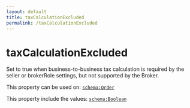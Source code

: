 ```yaml
---
layout: default
title: taxCalculationExcluded
permalink: /taxCalculationExcluded
---
```


# taxCalculationExcluded
Set to true when business-to-business tax calculation is required by the seller or brokerRole settings, but not supported by the Broker.

This property can be used on: [`schema:Order`](https://schema.org/Order)

This property include the values: [`schema:Boolean`](https://schema.org/Boolean)
